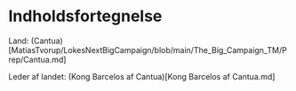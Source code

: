 # Indholdsfortegnelse

Land: (Cantua)[MatiasTvorup/LokesNextBigCampaign/blob/main/The_Big_Campaign_TM/Prep/Cantua.md]

Leder af landet: (Kong Barcelos af Cantua)[Kong Barcelos af Cantua.md]
